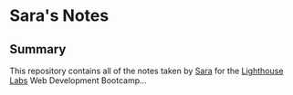 # Sara's Notes
## Summary
This repository contains all of the notes taken by [Sara](https://github.com) for the [Lighthouse Labs](https://www.lighthouselabs.ca/) Web Development Bootcamp...
